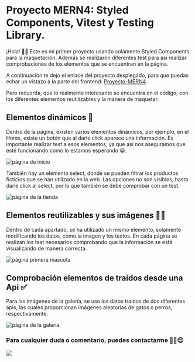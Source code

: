 # Proyecto MERN4: Styled Components, Vitest y Testing Library.

¡Hola! 👋🏽 Este es mi primer proyecto usando solamente Styled Components para la maquetación. Además se realizaron diferentes test para
así realizar comprobaciones de los elementos que se encuentran en la página.

A continuación te dejo el enlace del proyecto desplegado, para que puedas echar un vistazo a la parte del frontend:
[Proyecto-MERN4](https://proyecto-styled-components-brisna.netlify.app/)

Pero recuerda, que lo realmente interesante se encuentra en el código, con los diferentes elementos reutilizables y la manera de maquetar.

## Elementos dinámicos 🤔

Dentro de la página, existen varios elementos dinámicos, por ejemplo, en el Home, existe un botón que al darle click aparece una información. Es importante realizar test a esos elementos, ya que así nos aseguramos que esté funcionando como lo estamos esperando 😀.

![página de inicio](https://res.cloudinary.com/dx8j6h1rb/image/upload/v1691518774/Proyecto7%2C%20styled-components/Image-home.png)

También hay un elemento select, donde se pueden filtrar los productos ficticios que se han utilizado en la web. Las opciones no son visibles, hasta darle click al select, por lo que también se debe comprobar con un test.

![página de la tienda](https://res.cloudinary.com/dx8j6h1rb/image/upload/v1691518774/Proyecto7%2C%20styled-components/Image-shop.png)

## Elementos reutilizables y sus imágenes 👏🏽

Dentro de cada apartado, se ha utilizado un mismo elemento, solamente modificando los datos, como la imagen y los textos. En cada página se realizan los test necesarios comprobando que la información se está visualizando de manera correcta.

![página primera mascota](https://res.cloudinary.com/dx8j6h1rb/image/upload/v1691518774/Proyecto7%2C%20styled-components/Image-first-pet.png)

## Comprobación elementos de traidos desde una Api ✅

Para las imágenes de la galería, se uso los datos traídos de dos diferentes apis, las cuales proporcionan imágenes aleatorias de gatos o perros, respectivamente.

![página de la galería](https://res.cloudinary.com/dx8j6h1rb/image/upload/v1691518774/Proyecto7%2C%20styled-components/Image-gallery.png)

### Para cualquier duda o comentario, puedes contactarme ✌🏼😊

![](https://i.pinimg.com/originals/9e/e9/02/9ee902c4fcbed59c1c7f5a8ccabb0cc6.gif)

